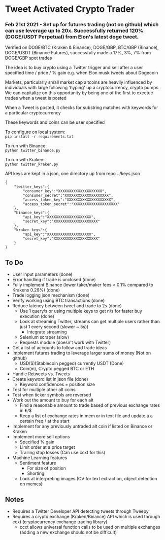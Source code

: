 # Tweet Activated Crypto Trader

### Feb 21st 2021 - Set up for futures trading (not on github) which can use leverage up to 20x. Successfully returned 120% (DOGE/USDT Perpetual) from Elon's latest doge tweet. 

Verified on DOGE/BTC (Kraken & Binance), DOGE/GBP, BTC/GBP (Binance), DOGE/USDT (Binance Futures), successfully made a 17%, 3%, 7% from DOGE/GBP spot trades

The idea is to buy crypto using a Twitter trigger and sell after a user specified time / price / % gain e.g. when Elon musk tweets about Dogecoin

Markets, particularly small market cap altcoins are heavily influenced by individuals with large following 'hyping' up a cryptocurrency, crypto pumps. We can capitalize on this opportunity by being one of the first to exectue trades when a tweet is posted

When a Tweet is posted, it checks for substring matches with keywords for a particular cryptocurrency

These keywords and coins can be user specified

To configure on local system: \
`pip install -r requirements.txt`

To run with Binance: \
`python twitter_binance.py`

To run with Kraken: \
`python twitter_kraken.py`

API keys are kept in a json, one directory up from repo ../keys.json
```
{
    "twitter_keys":{
        "consumer_key":"XXXXXXXXXXXXXXXXXXXX",
        "consumer_secret":"XXXXXXXXXXXXXXXXXXXX",
        "access_token_key":"XXXXXXXXXXXXXXXXXXXX",
        "access_token_secret":"XXXXXXXXXXXXXXXXXXXX"
    },
    "binance_keys":{
        "api_key":"XXXXXXXXXXXXXXXXXXXX",
        "secret_key":"XXXXXXXXXXXXXXXXXXXX"
    },
    "kraken_keys":{
    	"api_key":"XXXXXXXXXXXXXXXXXXXX",
        "secret_key":"XXXXXXXXXXXXXXXXXXXX"
    }
}
```

## To Do
- User input parameters (done)
- Error handling if trade is unclosed (done)
- Fully implement Binance (lower taker/maker fees < 0.1% compared to Krakens 0.26%) (done)
- Trade logging json mechanism (done)
- Verify working using BTC transactions (done)
- Reduce latency between tweet and trade to 2s (done)
	- Use 1 query/s or using multiple keys to get n/s for faster buy execution (done)
	- Look at streaming Twitter, streams can get multiple users rather than just 1 every second (slower ~ 5s))
		- Integrate streaming
	- Selenium scraper (slow)
	- Requests module (doesn't work with Twitter)
- Get a list of accounts to follow and trade ideas
- Implement futures trading to leverage larger sums of money (Not on github)
	- USD(S)(Stablecoin pegged) currently USDT (Done)
	- Coin(m), Crypto pegged BTC or ETH
- Handle Retweets vs. Tweets
- Create keyword list in json file (done)
	- Keyword confidences = position size
- Test for multiple other alt coins
- Test when ticker symbols are reversed
- Work out the amount to buy for each alt
	- Find a reasonable amount to trade based of previous exchange rates in £/$
	- Keep a list of exchange rates in mem or in text file and update a a certain freq / at the start
- Implement for any  previously untraded alt coin if listed on Binance or Kraken
- Implement more sell options
	- Specified % gain
	- Limit order at a price target
	- Trailing stop losses (Can use ccxt for this)
- Machine Learning features
	- Sentiment feature
		- For size of position 
		- Shorting
	- Look at interpreting images (CV for text extraction, object detection on memes)


## Notes
- Requires a Twitter Developer API detecting tweets through Tweepy
- Requires a crypto exchange (Kraken/Binance) API which is used through ccxt (cryptocurrency exchange trading library)
	- ccxt allows universal function calls to be used on multiple exchanges (adding a new exchange should not be difficult)

